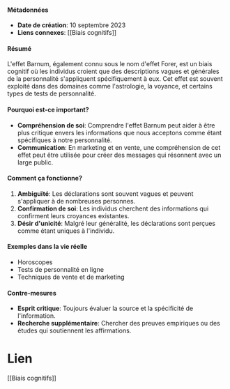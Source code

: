 #### Métadonnées

- **Date de création**: 10 septembre 2023
- **Liens connexes**: [[Biais cognitifs]]

#### Résumé

L'effet Barnum, également connu sous le nom d'effet Forer, est un biais cognitif où les individus croient que des descriptions vagues et générales de la personnalité s'appliquent spécifiquement à eux. Cet effet est souvent exploité dans des domaines comme l'astrologie, la voyance, et certains types de tests de personnalité.

#### Pourquoi est-ce important?

- **Compréhension de soi**: Comprendre l'effet Barnum peut aider à être plus critique envers les informations que nous acceptons comme étant spécifiques à notre personnalité.
- **Communication**: En marketing et en vente, une compréhension de cet effet peut être utilisée pour créer des messages qui résonnent avec un large public.

#### Comment ça fonctionne?

1. **Ambiguïté**: Les déclarations sont souvent vagues et peuvent s'appliquer à de nombreuses personnes.
2. **Confirmation de soi**: Les individus cherchent des informations qui confirment leurs croyances existantes.
3. **Désir d'unicité**: Malgré leur généralité, les déclarations sont perçues comme étant uniques à l'individu.

#### Exemples dans la vie réelle

- Horoscopes
- Tests de personnalité en ligne
- Techniques de vente et de marketing

#### Contre-mesures

- **Esprit critique**: Toujours évaluer la source et la spécificité de l'information.
- **Recherche supplémentaire**: Chercher des preuves empiriques ou des études qui soutiennent les affirmations.

# Lien

[[Biais cognitifs]]
